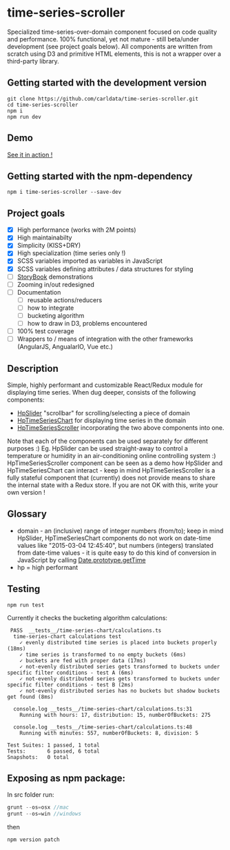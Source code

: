 # time-series-scroller

Specialized time-series-over-domain component focused on code quality and performance. 
100% functional, yet not mature - still beta/under development (see project goals below).
All components are written from scratch using D3 and primitive HTML elements, 
this is not a wrapper over a third-party library.

## Getting started with the development version

```
git clone https://github.com/carldata/time-series-scroller.git
cd time-series-scroller
npm i
npm run dev
```

## Demo

[See it in action !](https://carldata.github.io/time-series-scroller/demo/)

## Getting started with the npm-dependency

```
npm i time-series-scroller --save-dev
```

## Project goals

- [x] High performance (works with 2M points)
- [x] High maintainabilty
- [x] Simplicity (KISS+DRY)
- [x] High specialization (time series only !)
- [x] SCSS variables imported as variables in JavaScript
- [x] SCSS variables defining attributes / data structures for styling
- [ ] [StoryBook](https://storybook.js.org/) demonstrations
- [ ] Zooming in/out redesigned
- [ ] Documentation
  - [ ] reusable actions/reducers
  - [ ] how to integrate
  - [ ] bucketing algorithm
  - [ ] how to draw in D3, problems encountered
- [ ] 100% test coverage
- [ ] Wrappers to / means of integration with the other frameworks (AngularJS, AngualarIO, Vue etc.)

## Description

Simple, highly performant and customizable React/Redux module for displaying time series. When dug deeper, consists of the following components:
- [HpSlider](src/hp-slider/index.tsx) "scrollbar" for scrolling/selecting a piece of domain
- [HpTimeSeriesChart](src/hp-time-series-chart/index.tsx) for displaying time series in the domain
- [HpTimeSeriesScroller](src/time-series-scroller.tsx) incorporating the two above components into one. 

Note that each of the components can be used separately for different purposes :) Eg. HpSlider can be used straight-away to control a temperature or humidity in an air-conditioning online controlling system :) HpTimeSeriesScroller component can be seen as a demo how HpSlider and HpTimeSeriesChart can interact - keep in mind HpTimeSeriesScroller is a fully stateful component that (currently) does not provide means to share the internal state with a Redux store. If you are not OK with this, write your own version !

## Glossary
- domain - an (inclusive) range of integer numbers (from/to); keep in mind HpSlider, HpTimeSeriesChart components do not work on date-time values like "2015-03-04 12:45:40", but numbers (integers) translated from date-time values - it is quite easy to do this kind of conversion in JavaScript by calling [Date.prototype.getTime](https://developer.mozilla.org/en-US/docs/Web/JavaScript/Reference/Global_Objects/Date/setTime)
- hp = high performant

## Testing

```
npm run test
```

Currently it checks the bucketing algorithm calculations:

```
 PASS  __tests__/time-series-chart/calculations.ts
  time-series-chart calculations test
    ✓ evenly distributed time series is placed into buckets properly (18ms)
    ✓ time series is transformed to no empty buckets (6ms)
    ✓ buckets are fed with proper data (17ms)
    ✓ not-evenly distributed series gets transformed to buckets under specific filter conditions - test A (6ms)
    ✓ not-evenly distributed series gets transformed to buckets under specific filter conditions - test B (2ms)
    ✓ not-evenly distributed series has no buckets but shadow buckets get found (8ms)

  console.log __tests__/time-series-chart/calculations.ts:31
    Running with hours: 17, distribution: 15, numberOfBuckets: 275

  console.log __tests__/time-series-chart/calculations.ts:48
    Running with minutes: 557, numberOfBuckets: 8, division: 5

Test Suites: 1 passed, 1 total
Tests:       6 passed, 6 total
Snapshots:   0 total

```

## Exposing as npm package:

In src folder run:
```javascript
grunt --os=osx //mac
grunt --os=win //windows
```

then 
```javascript
npm version patch
```